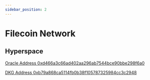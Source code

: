 ```yaml
---
sidebar_position: 2
---
```


# Filecoin Network

## Hyperspace
[Oracle Address 0xd466a3c66ad402aa296ab7544bce90bbe298f6a0](https://hyperspace.filfox.info/en/address/0xd466a3c66ad402aa296ab7544bce90bbe298f6a0)

[DKG Address 0xb79a868ca5114fb0b38f105787325984cc3c2948](https://hyperspace.filfox.info/en/address/0xb79a868ca5114fb0b38f105787325984cc3c2948)
